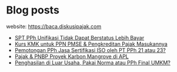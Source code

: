 # Blog posts

website: https://baca.diskusipajak.com

<!-- BLOG-POST-LIST:START -->
- [SPT PPh Unifikasi Tidak Dapat Berstatus Lebih Bayar](https://baca.diskusipajak.com/spt-pph-unifikasi-tidak-dapat-berstatus-lebih-bayar/)
- [Kurs KMK untuk PPN PMSE &amp; Pengkreditan Pajak Masukannya](https://baca.diskusipajak.com/kurs-kmk-untuk-ppn-pmse-pengkreditan-pajak-masukannya/)
- [Pemotongan PPh Jasa Sertifikasi ISO oleh PT PPh 21 atau 23?](https://baca.diskusipajak.com/pemotongan-pph-jasa-sertifikasi-iso-oleh-pt-pph-21-atau-23/)
- [Pajak &amp; PNBP Proyek Karbon Mangrove di APL](https://baca.diskusipajak.com/pajak-pnbp-proyek-karbon-mangrove-di-apl/)
- [Penghasilan di Luar Usaha, Pakai Norma atau PPh Final UMKM?](https://baca.diskusipajak.com/penghasilan-di-luar-usaha-pakai-norma-atau-pph-final-umkm/)
<!-- BLOG-POST-LIST:END -->

<!--
**kelaspajak/kelaspajak** is a ✨ _special_ ✨ repository because its `README.md` (this file) appears on your GitHub profile.

Here are some ideas to get you started:

- 🔭 I’m currently working on ...
- 🌱 I’m currently learning ...
- 👯 I’m looking to collaborate on ...
- 🤔 I’m looking for help with ...
- 💬 Ask me about ...
- 📫 How to reach me: ...
- 😄 Pronouns: ...
- ⚡ Fun fact: ...
-->
